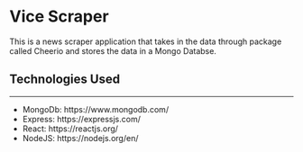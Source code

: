 <h1>Vice Scraper</h1>

<p>This is a news scraper application that takes in the data through package called Cheerio and stores the data in a Mongo Databse.</p>

<h2>Technologies Used</h2>
<hr/>
<ul>
<li>MongoDb: https://www.mongodb.com/</li>
<li>Express: https://expressjs.com/</li>
<li>React: https://reactjs.org/</li>
<li>NodeJS: https://nodejs.org/en/</li>